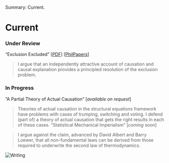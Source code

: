 Summary: Current.

# Current

### Under Review ###

“Exclusion Excluded” \[[PDF][1]\] \[[PhilPapers][2]\]

 [1]: http://www.rochester.edu/college/faculty/bweslake/research/papers/weslake_exclusion.pdf
 [2]: http://philpapers.org/rec/WESEE

> I argue that an independently attractive account of causation and causal explanation provides a principled resolution of the exclusion problem. 
### In Progress ###

“A Partial Theory of Actual Causation” [*available on request*]

> Theories of actual causation in the structural equations framework have problems with cases of trumping, switching and voting. I defend (part of) a theory of actual causation that gets the right results in each of these cases. 
“Statistical Mechanical Imperialism” [*coming soon*]

> I argue against the claim, advanced by David Albert and Barry Loewer, that all non-fundamental laws can be derived from those required to underwrite the second law of thermodynamics.

![Writing][3]

 [3]: http://www.rochester.edu/college/faculty/bweslake/images/writing.png